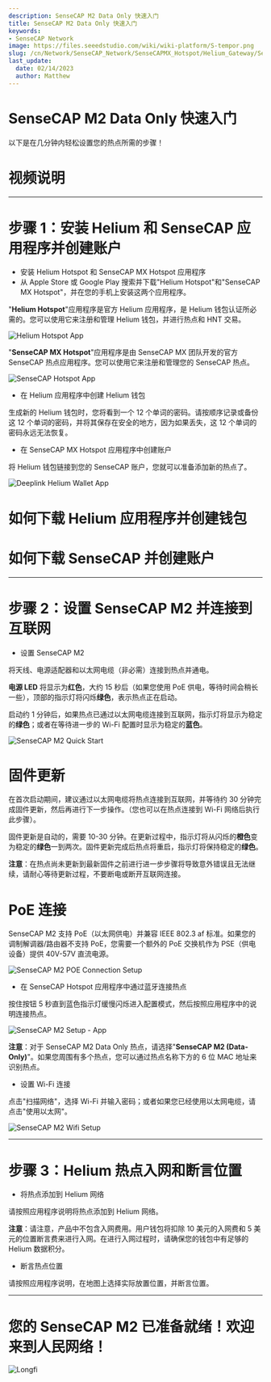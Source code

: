 ```yaml
---
description: SenseCAP M2 Data Only 快速入门
title: SenseCAP M2 Data Only 快速入门
keywords:
- SenseCAP Network
image: https://files.seeedstudio.com/wiki/wiki-platform/S-tempor.png
slug: /cn/Network/SenseCAP_Network/SenseCAPMX_Hotspot/Helium_Gateway/SenseCAP_M2_Data_Only/Quick_Start
last_update:
  date: 02/14/2023
  author: Matthew
---
```


SenseCAP M2 Data Only 快速入门
=================================

以下是在几分钟内轻松设置您的热点所需的步骤！

**视频说明**
=====================

* * *

**步骤 1：安装 Helium 和 SenseCAP 应用程序并创建账户**
===============================================================

- 安装 Helium Hotspot 和 SenseCAP MX Hotspot 应用程序
- 从 Apple Store 或 Google Play 搜索并下载"Helium Hotspot"和"SenseCAP MX Hotspot"，并在您的手机上安装这两个应用程序。

"**Helium Hotspot**"应用程序是官方 Helium 应用程序，是 Helium 钱包认证所必需的。您可以使用它来注册和管理 Helium 钱包，并进行热点和 HNT 交易。

![Helium Hotspot App](https://www.sensecapmx.com/wp-content/uploads/2022/07/helium-app-logos-1.webp)

"**SenseCAP MX Hotspot**"应用程序是由 SenseCAP MX 团队开发的官方 SenseCAP 热点应用程序。您可以使用它来注册和管理您的 SenseCAP 热点。

![SenseCAP Hotspot App](https://www.sensecapmx.com/wp-content/uploads/2022/07/SenseCAP-Hotspot-App.png)

- 在 Helium 应用程序中创建 Helium 钱包

生成新的 Helium 钱包时，您将看到一个 12 个单词的密码。请按顺序记录或备份这 12 个单词的密码，并将其保存在安全的地方，因为如果丢失，这 12 个单词的密码永远无法恢复。

- 在 SenseCAP MX Hotspot 应用程序中创建账户

将 Helium 钱包链接到您的 SenseCAP 账户，您就可以准备添加新的热点了。

![Deeplink Helium Wallet App](https://www.sensecapmx.com/wp-content/uploads/2022/07/deeplink-1.png)

**如何下载 Helium 应用程序并创建钱包**
==================================================

**如何下载 SenseCAP 并创建账户**
===============================================

* * *

**步骤 2：设置 SenseCAP M2 并连接到互联网**
==========================================================

- 设置 SenseCAP M2

将天线、电源适配器和以太网电缆（非必需）连接到热点并通电。

**电源 LED** 将显示为**红色**，大约 15 秒后（如果您使用 PoE 供电，等待时间会稍长一些），顶部的指示灯将闪烁**绿色**，表示热点正在启动。

启动约 1 分钟后，如果热点已通过以太网电缆连接到互联网，指示灯将显示为稳定的**绿色**；或者在等待进一步的 Wi-Fi 配置时显示为稳定的**蓝色**。

![SenseCAP M2 Quick Start](https://www.sensecapmx.com/wp-content/uploads/2022/07/m2-1.png)

**固件更新**
===================

在首次启动期间，建议通过以太网电缆将热点连接到互联网，并等待约 30 分钟完成固件更新，然后再进行下一步操作。（您也可以在热点连接到 Wi-Fi 网络后执行此步骤）。

固件更新是自动的，需要 10-30 分钟。在更新过程中，指示灯将从闪烁的**橙色**变为稳定的**绿色**一到两次。固件更新完成后热点将重启，指示灯将保持稳定的**绿色**。

**注意**：在热点尚未更新到最新固件之前进行进一步步骤将导致意外错误且无法继续，请耐心等待更新过程，不要断电或断开互联网连接。

**PoE 连接**
==================

SenseCAP M2 支持 PoE（以太网供电）并兼容 IEEE 802.3 af 标准。如果您的调制解调器/路由器不支持 PoE，您需要一个额外的 PoE 交换机作为 PSE（供电设备）提供 40V-57V 直流电源。

![SenseCAP M2 POE Connection Setup](https://www.sensecapmx.com/wp-content/uploads/2022/07/m2-poe.png)

- 在 SenseCAP Hotspot 应用程序中通过蓝牙连接热点

按住按钮 5 秒直到蓝色指示灯缓慢闪烁进入配置模式，然后按照应用程序中的说明连接热点。

![SenseCAP M2 Setup - App](https://www.sensecapmx.com/wp-content/uploads/2022/07/m2-setup-app-scaled.jpg)

**注意**：对于 SenseCAP M2 Data Only 热点，请选择"**SenseCAP M2 (Data-Only)**"。如果您周围有多个热点，您可以通过热点名称下方的 6 位 MAC 地址来识别热点。

- 设置 Wi-Fi 连接

点击"扫描网络"，选择 Wi-Fi 并输入密码；或者如果您已经使用以太网电缆，请点击"使用以太网"。

![SenseCAP M2 Wifi Setup](https://www.sensecapmx.com/wp-content/uploads/2022/07/wifi.png)

* * *

**步骤 3：Helium 热点入网和断言位置**
=========================================================

- 将热点添加到 Helium 网络

请按照应用程序说明将热点添加到 Helium 网络。

**注意**：请注意，产品中不包含入网费用。用户钱包将扣除 10 美元的入网费和 5 美元的位置断言费来进行入网。在进行入网过程时，请确保您的钱包中有足够的 Helium 数据积分。

- 断言热点位置

请按照应用程序说明，在地图上选择实际放置位置，并断言位置。

* * *

**您的 SenseCAP M2 已准备就绪！欢迎来到人民网络！**
=====================================================================

![Longfi](https://www.sensecapmx.com/wp-content/uploads/2022/06/longfi.webp)
